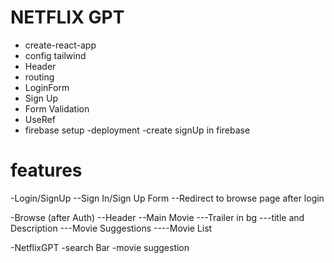 # NETFLIX GPT

- create-react-app
- config tailwind
- Header
- routing
- LoginForm
- Sign Up
- Form Validation
- UseRef
- firebase setup
  -deployment
  -create signUp in firebase

# features

-Login/SignUp
--Sign In/Sign Up Form
--Redirect to browse page after login

-Browse (after Auth)
--Header
--Main Movie
---Trailer in bg
---title and Description
---Movie Suggestions
----Movie List

-NetflixGPT
-search Bar
-movie suggestion
